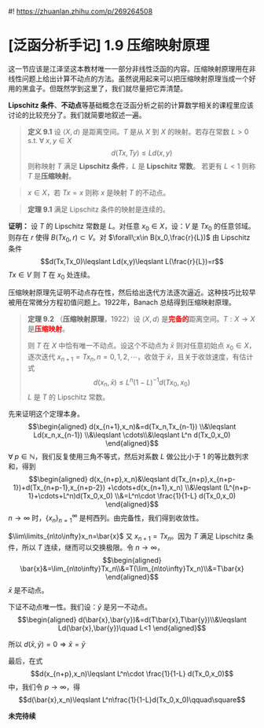 #! https://zhuanlan.zhihu.com/p/269264508
# [泛函分析手记] 1.9 压缩映射原理
这一节应该是江泽坚这本教材唯一一部分非线性泛函的内容。压缩映射原理用在非线性问题上给出计算不动点的方法。虽然说用起来可以把压缩映射原理当成一个好用的黑盒子。但既然学到这里了，我们就尽量把它弄清楚。

**$\mathrm{Lipschitz}$ 条件**、**不动点**等基础概念在泛函分析之前的计算数学相关的课程里应该讨论的比较充分了。我们就简要地叙述一遍。
> **定义 9.1** 设 $\langle X,d\rangle$ 是距离空间。$T$ 是从 $X$ 到 $X$ 的映射。若存在常数 $L>0 \enspace\mathrm{s.t.}\;\forall\; x,y\in X$
> $$d(Tx,Ty)\leqslant Ld(x,y)$$
> 则称映射 $T$ 满足 **$\mathrm{Lipschitz}$ 条件**，$L$ 是 **$\mathrm{Lipschitz}$ 常数**。
> 若更有 $L<1$ 则称 $T$ 是**压缩映射**。 

> $x\in X$，若 $Tx=x$ 则称 $x$ 是映射 $T$ 的不动点。

> **定理 9.1** 满足 $\mathrm{Lipschitz}$ 条件的映射是连续的。

**证明：** 设 $T$ 的 $\mathrm{Lipschitz}$ 常数是 $L$。对任意 $x_0\in X$，设：$V$ 是 $Tx_0$ 的任意邻域。则存在 $r$ 使得 $B(Tx_0,r)\subset V$。对 $\forall\;x\in B(x_0,\frac{r}{L})$ 由 $\mathrm{Lipschitz}$ 条件
$$d(Tx,Tx_0)\leqslant Ld(x,y)\leqslant L(\frac{r}{L})=r$$
$Tx\in V$ 则 $T$ 在 $x_0$ 处连续。

压缩映射原理先证明不动点存在性，然后给出迭代方法逐次逼近。这种技巧比较早被用在常微分方程初值问题上。1922年，Banach 总结得到压缩映射原理。

> **定理 9.2** （**压缩映射原理**，1922）设 $\langle X,d\rangle$ 是<span style="color: red;" class="enclosing">**完备的**</span>距离空间。$T:X\to X$ 是<span style="color: red;" class="enclosing">**压缩映射**</span>。
>  
> 则 $T$ 在 $X$ 中恰有唯一不动点。设这个不动点为 $\bar{x}$ 则对任意初始点 $x_0\in X$，逐次迭代 $x_{n+1}=Tx_n,n=0,1,2,\cdots$，收敛于 $\bar{x}$，且关于收敛速度，有估计式
> $$d(x_n,\bar{x})\leqslant L^n(1-L)^{-1}d(Tx_0,x_0)$$
> $L$ 是 $T$ 的 $\mathrm{Lipschitz}$ 常数。

先来证明这个定理本身。
$$\begin{aligned}
   d(x_{n+1},x_n)&=d(Tx_n,Tx_{n-1}) \\&\leqslant Ld(x_n,x_{n-1}) \\&\leqslant \cdots\\&\leqslant L^n d(Tx_0,x_0)
\end{aligned}$$
$\forall\;p\in \mathbb{N}$，我们反复使用三角不等式，然后对系数 $L$ 做公比小于 $1$ 的等比数列求和，得到
$$\begin{aligned}
   d(x_{n+p},x_n)&\leqslant d(Tx_{n+p},x_{n+p-1})+d(Tx_{n+p-1},x_{n+p-2}) +\cdots+d(x_{n+1},x_n) \\&\leqslant (L^{n+p-1}+\cdots+L^n)d(Tx_0,x_0) \\&=L^n\cdot \frac{1}{1-L} d(Tx_0,x_0)
\end{aligned}$$
$n\to\infty$ 时，$\{x_n\}_{n=1}^\infty$ 是柯西列。由完备性，我们得到收敛性。

$\lim\limits_{n\to\infty}x_n=\bar{x}$ 又 $x_{n+1}=Tx_n$。因为 $T$ 满足 $\mathrm{Lipschitz}$ 条件，所以 $T$ 连续，继而可以交换极限。令 $n\to\infty$，
$$\begin{aligned}
\bar{x}&=\lim_{n\to\infty}Tx_n\\&=T(\lim_{n\to\infty}Tx_n)\\&=T\bar{x}
\end{aligned}$$
$\bar{x}$ 是不动点。

下证不动点唯一性。我们设：$\bar{y}$ 是另一不动点。
$$\begin{aligned}
d(\bar{x},\bar{y})&=d(T\bar{x},T\bar{y})\\&\leqslant Ld(\bar{x},\bar{y})\quad L<1
\end{aligned}$$

所以 $d(\bar{x},\bar{y})=0 \Rightarrow \bar{x}=\bar{y}$

最后，在式
$$d(x_{n+p},x_n)\leqslant L^n\cdot \frac{1}{1-L} d(Tx_0,x_0)$$
中，我们令 $p\to\infty$，得
$$d(\bar{x},x_n)\leqslant L^n\frac{1}{1-L}d(Tx_0,x_0)\qquad\square$$

**未完待续**